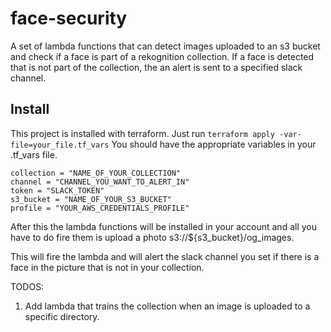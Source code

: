 # face-security

A set of lambda functions that can detect images uploaded to an s3 bucket and check if
a face is part of a rekognition collection. If a face is detected that is not part of
the collection, the an alert is sent to a specified slack channel.

## Install

This project is installed with terraform. Just run `terraform apply -var-file=your_file.tf_vars`
You should have the appropriate variables in your .tf_vars file.

```
collection = "NAME_OF_YOUR_COLLECTION"
channel = "CHANNEL_YOU_WANT_TO_ALERT_IN"
token = "SLACK_TOKEN"
s3_bucket = "NAME_OF_YOUR_S3_BUCKET"
profile = "YOUR_AWS_CREDENTIALS_PROFILE"
```

After this the lambda functions will be installed in your account and all you have to do fire them is
upload a photo s3://${s3_bucket}/og_images.

This will fire the lambda and will alert the slack channel you set if there is a face in the picture
that is not in your collection.

TODOS:

1. Add lambda that trains the collection when an image is uploaded to a specific directory.
